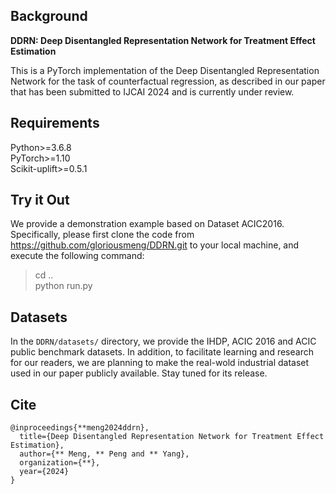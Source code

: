 ##  Background 
**DDRN: Deep Disentangled Representation Network for Treatment Effect Estimation**

This is a PyTorch implementation of the Deep Disentangled Representation Network for the task of counterfactual regression, as described in our paper that has been submitted to IJCAI 2024 and is currently under review.
## Requirements
Python>=3.6.8 \
PyTorch>=1.10 \
Scikit-uplift>=0.5.1


## Try it Out
We provide a demonstration example based on Dataset ACIC2016. Specifically,
please first clone the code from https://github.com/gloriousmeng/DDRN.git to your local machine, and execute the following command:

>cd ..\
>python run.py

## Datasets
In the ```DDRN/datasets/``` directory, we provide the IHDP, ACIC 2016 and ACIC public benchmark datasets.
In addition, to facilitate learning and research for our readers, 
we are planning to make the real-wold industrial dataset used in our paper publicly available. Stay tuned for its release.

## Cite
```angular2html
@inproceedings{**meng2024ddrn},
  title={Deep Disentangled Representation Network for Treatment Effect Estimation},
  author={** Meng, ** Peng and ** Yang},
  organization={**},
  year={2024}
}
```




